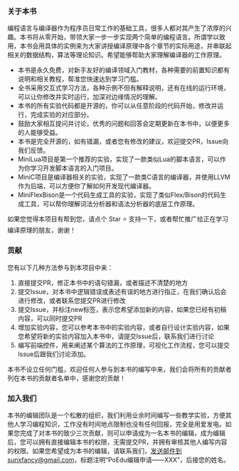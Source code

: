
### 关于本书

编程语言与编译器作为程序员日常工作的基础工具，很多人都对其产生了浓厚的兴趣。本书将从零开始，带领大家一步一步实现两个简单的编程语言。所谓学以致用，本书会用具体的实例来为大家讲授编译原理中各个章节的实际用途，并串联起相关的数据结构，算法等理论知识。希望能够帮助大家理解编译器的工作原理。

* 本书是永久免费，对新手友好的编译领域入门教材，各种需要的前置知识都有说明和相关教程，帮准您快速达到学习门槛。
* 全书采用交互式学习方法，各种示例不但有解释说明，还有在线的运行环境，可以让你修改并实时运行，加深对边缘情况的理解。
* 本书的所有实验代码都是开源的，你可以从任意阶段的代码开始，修改并运行，完成实验的对应部分。
* 鼓励大家相互提问并讨论，优秀的问题和回答会定期更新在本书中，以便更多的人能够受益。
* 本书是完全开源的，如有错漏，或者您有修改的建议，欢迎提交PR，Issue向我们反馈。
* MiniLua项目是第一个推荐的实验，实现了一款类似Lua的脚本语言，可以作为你学习开发脚本语言的入门项目。
* MiniC项目是编译器相关的实验，实现了一款类C语言的编译器，并使用LLVM作为后端，可以方便你了解如何开发现代编译器。
* MiniFlexBison是一个代码生成工具的实验，实现了类似Flex/Bison的代码生成工具，可以帮你理解词法分析器和语法分析器的底层工作原理。

如果您觉得本项目有帮到您，请点个 Star ⭐ 支持一下，或者帮忙推广给正在学习编译原理的朋友，谢谢！


### 贡献

您有以下几种方法参与到本项目中来：
1. 直接提交PR，修正本书中的语句错漏，或者描述不清楚的地方
2. 提交Issue，对本书中逻辑错误或表述有误的地方进行指正，在我们确认后会进行修改，或者联系您提交PR进行修改
3. 提交Issue，并标注new标签，表示您希望添加新的内容，如果您已经有初稿内容，可以同时提交PR
4. 增加实验内容，您可以参考本书中的实验内容，或者自行设计实验内容，如果您希望将新的实验内容加入本书中，请提交Issue后，联系我们进行讨论
5. 编写前端控件，用来阐述某个算法的工作原理，可视化工作流程，您可以提交Issue后跟我们讨论添加。

本书不设立任何门槛，欢迎任何人参与到本书的编写中来，我们会将所有的贡献者列在本书的贡献者名单中，感谢您的贡献！

### 加入我们

本书的编辑团队是一个松散的组织，我们利用业余时间编写一些教学实验，方便其他人学习编程知识，工作没有时间地点限制也没有任何回报，完全是用爱发电。如果您完成了对本书的致少三次贡献，则可以申请成为一名本书的编辑，成为编辑后，您可以拥有直接编辑本书的权限，无需提交PR，并拥有审核其他人编写内容的权限。如果您希望成为本书的编辑，请联系我们，发送邮件到sunxfancy@gmail.com，标题注明“PoEdu编辑申请——XXX”，后接您的姓名。





